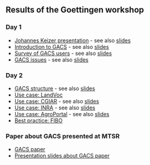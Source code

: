 ## Results of the Goettingen workshop

### Day 1

* [Johannes Keizer presentation](https://github.com/agrisemantics/2016_11_goettingen/blob/master/minutes/01-johannes_keizer.md) - see also [slides](https://github.com/agrisemantics/2016_11_goettingen/blob/master/presentations/2016-11-22.gacs_introduction_johannes.pdf)
* [Introduction to GACS](https://github.com/agrisemantics/2016_11_goettingen/blob/master/minutes/02-introduction.md) - see also [slides](https://github.com/agrisemantics/2016_11_goettingen/blob/master/presentations/2016-11-22.gacs_introduction.pdf)
* [Survey of GACS users](https://github.com/agrisemantics/2016_11_goettingen/blob/master/minutes/03-survey_gacs_users.md) - see also [slides](https://github.com/agrisemantics/2016_11_goettingen/blob/master/presentations/2016-11-22.gacs_survey_general.pdf)
* [GACS issues](https://github.com/agrisemantics/2016_11_goettingen/blob/master/minutes/04-gacs_issues.md) - see also [slides](https://github.com/agrisemantics/2016_11_goettingen/blob/master/presentations/2016-11-22.gacs_namespace.pdf)

### Day 2

* [GACS structure](https://github.com/agrisemantics/2016_11_goettingen/blob/master/minutes/05-survey_gacs_structure.md) - see also [slides](https://github.com/agrisemantics/2016_11_goettingen/blob/master/presentations/2016-11-23.gacs_survey_structure.pdf)
* [Use case: LandVoc](https://github.com/agrisemantics/2016_11_goettingen/blob/master/minutes/06-usecase_landvoc.md)
* [Use case: CGIAR](https://github.com/agrisemantics/2016_11_goettingen/blob/master/minutes/07-usecase_cgiar.md) - see also [slides](https://github.com/agrisemantics/2016_11_goettingen/blob/master/presentations/2016-11-23.usecase_cgiar.pdf)
* [Use case: INRA](https://github.com/agrisemantics/2016_11_goettingen/blob/master/minutes/08-usecase_inra.md) - see also [slides](https://github.com/agrisemantics/2016_11_goettingen/blob/master/presentations/2016-11-24.usecase_inra.pdf)
* [Use case: AgroPortal](https://github.com/agrisemantics/2016_11_goettingen/blob/master/minutes/09-usecase_agroportal.md) - see also [slides](https://github.com/agrisemantics/2016_11_goettingen/blob/master/presentations/2016-11-23.usecase_agroportal.pdf)
* [Best practice: FIBO](https://github.com/agrisemantics/2016_11_goettingen/blob/master/minutes/10-fibo.md)

### Paper about GACS presented at MTSR

* [GACS paper](https://github.com/agrisemantics/2016_11_goettingen/blob/master/mtsr_paper/2016-11-26.gacs-mtsr-paper.pdf)
* [Presentation slides about GACS paper](https://github.com/agrisemantics/2016_11_goettingen/blob/master/mtsr_paper/2016-11-25.gacs-mtsr-paper-presentation.pdf)

